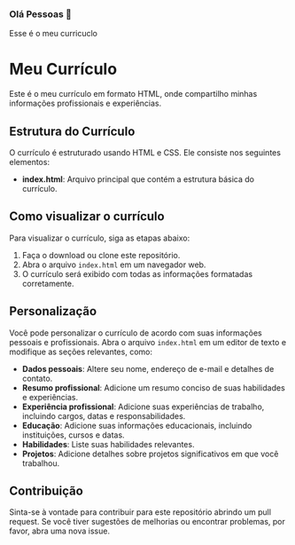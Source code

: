 ### Olá Pessoas 👋

Esse é o meu curricuclo


# Meu Currículo

Este é o meu currículo em formato HTML, onde compartilho minhas informações profissionais e experiências.

## Estrutura do Currículo

O currículo é estruturado usando HTML e CSS. Ele consiste nos seguintes elementos:

- **index.html**: Arquivo principal que contém a estrutura básica do currículo.

## Como visualizar o currículo

Para visualizar o currículo, siga as etapas abaixo:

1. Faça o download ou clone este repositório.
2. Abra o arquivo `index.html` em um navegador web.
3. O currículo será exibido com todas as informações formatadas corretamente.

## Personalização

Você pode personalizar o currículo de acordo com suas informações pessoais e profissionais. Abra o arquivo `index.html` em um editor de texto e modifique as seções relevantes, como:

- **Dados pessoais**: Altere seu nome, endereço de e-mail e detalhes de contato.
- **Resumo profissional**: Adicione um resumo conciso de suas habilidades e experiências.
- **Experiência profissional**: Adicione suas experiências de trabalho, incluindo cargos, datas e responsabilidades.
- **Educação**: Adicione suas informações educacionais, incluindo instituições, cursos e datas.
- **Habilidades**: Liste suas habilidades relevantes.
- **Projetos**: Adicione detalhes sobre projetos significativos em que você trabalhou.

## Contribuição

Sinta-se à vontade para contribuir para este repositório abrindo um pull request. Se você tiver sugestões de melhorias ou encontrar problemas, por favor, abra uma nova issue.
